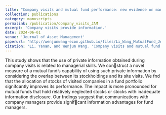 ```yaml
---
title: "Company visits and mutual fund performance: new evidence on managerial skills"
collection: publications
category: manuscripts
permalink: /publication/company_visits_JAM
excerpt: 'Company visits provide information.'
date: 2024-06-01
venue: 'Journal of Asset Management'
paperurl: 'http://wenjunwang-econ.github.io/files/Li_Wang_MutualFund_Journal_of_Asset_Management_2022.pdf'
citation: 'Li, Yanan, and Wenjun Wang. "Company visits and mutual fund performance: new evidence on managerial skills." Journal of Asset Management 23.6 (2022): 504-521.'
---
```


This study shows that the use of private information obtained during company visits is related to managerial skills. We construct a novel measure of a mutual fund’s capability of using such private information by considering the overlap between its stockholdings and its site visits. We fnd that the allocation of stocks of visited companies in a fund portfolio signifcantly improves its performance. The impact is more pronounced for mutual funds that hold relatively neglected stocks or stocks with inadequate information disclosure. Our fndings suggest that communications with company managers provide signifcant information advantages for fund managers.
